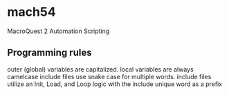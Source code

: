 # mach54
MacroQuest 2 Automation Scripting


## Programming rules

outer (global) variables are capitalized.
local variables are always camelcase
include files use snake case for multiple words.
include files utilize an Init, Load, and Loop logic with the include unique word as a prefix

